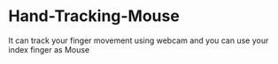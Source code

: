# Hand-Tracking-Mouse

It can track your finger movement using webcam and you can use your index finger as Mouse

